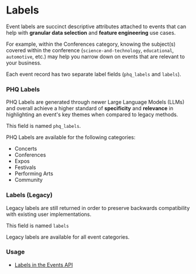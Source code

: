 # Labels

Event labels are succinct descriptive attributes attached to events that can help with **granular data selection** and **feature engineering** use cases.&#x20;

For example, within the Conferences category, knowing the subject(s) covered within the conference (`science-and-technology`, `educational`, `automotive`, etc.) may help you narrow down on events that are relevant to your business.&#x20;

Each event record has two separate label fields (`phq_labels` and `labels`).

### PHQ Labels

PHQ Labels are generated through newer Large Language Models (LLMs) and overall achieve a higher standard of **specificity** and **relevance** in highlighting an event's key themes when compared to legacy methods.

This field is named `phq_labels`.

PHQ Labels are available for the following categories:

* Concerts
* Conferences
* Expos
* Festivals
* Performing Arts
* Community

### Labels (Legacy)

Legacy labels are still returned in order to preserve backwards compatibility with existing user implementations.

This field is named `labels`

Legacy labels are available for all event categories.

### Usage

* [Labels in the Events API](../../api/events/search-events.md#query-parameters)
